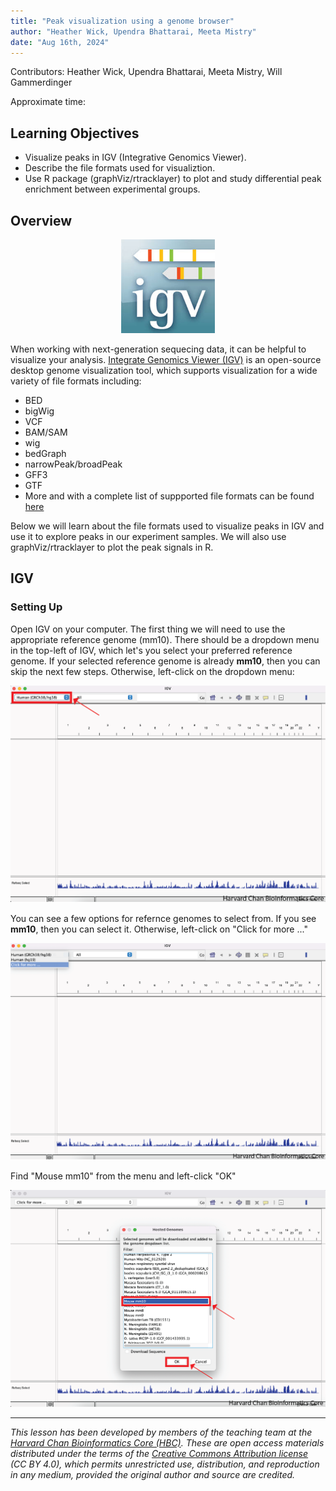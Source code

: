 ```yaml
---
title: "Peak visualization using a genome browser"
author: "Heather Wick, Upendra Bhattarai, Meeta Mistry"
date: "Aug 16th, 2024"
---
```


Contributors: Heather Wick, Upendra Bhattarai, Meeta Mistry, Will Gammerdinger

Approximate time: 

## Learning Objectives

* Visualize peaks in IGV (Integrative Genomics Viewer).
* Describe the file formats used for visualiztion.
* Use R package (graphViz/rtracklayer) to plot and study differential peak enrichment between experimental groups.


## Overview

<p align="center">
<img src="../img/IGV_logo.jpeg"  width="150">
</p>

When working with next-generation sequecing data, it can be helpful to visualize your analysis. [Integrate Genomics Viewer (IGV)](https://igv.org/) is an open-source desktop genome visualization tool, which supports visualization for a wide variety of file formats including:

- BED
- bigWig
- VCF
- BAM/SAM
- wig
- bedGraph
- narrowPeak/broadPeak
- GFF3
- GTF
- More and with a complete list of suppported file formats can be found [here](https://igvteam.github.io/igv-webapp/fileFormats.html)

Below we will learn about the file formats used to visualize peaks in IGV and use it to explore peaks in our experiment samples. We will also use graphViz/rtracklayer to plot the peak signals in R. 

## IGV

### Setting Up

Open IGV on your computer. The first thing we will need to use the appropriate reference genome (mm10). There should be a dropdown menu in the top-left of IGV, which let's you select your preferred reference genome. If your selected reference genome is already **mm10**, then you can skip the next few steps. Otherwise, left-click on the dropdown menu:

<p align="center">
<img src="../img/IGV_default_with_caption.png"  width="600">
</p>

You can see a few options for refernce genomes to select from. If you see **mm10**, then you can select it. Otherwise, left-click on "Click for more ..."

<p align="center">
<img src="../img/IGV_reference_dropdown_with_caption.png"  width="600">
</p>

Find "Mouse mm10" from the menu and left-click "OK"

<p align="center">
<img src="../img/IGV_reference_menu_with_caption.png"  width="600">
</p>

***

*This lesson has been developed by members of the teaching team at the [Harvard Chan Bioinformatics Core (HBC)](http://bioinformatics.sph.harvard.edu/). These are open access materials distributed under the terms of the [Creative Commons Attribution license](https://creativecommons.org/licenses/by/4.0/) (CC BY 4.0), which permits unrestricted use, distribution, and reproduction in any medium, provided the original author and source are credited.*
